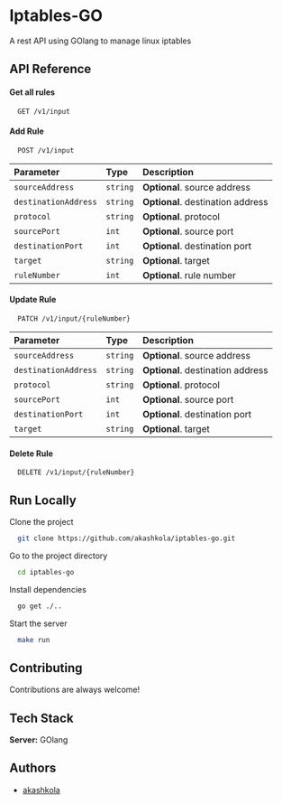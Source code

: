 # Iptables-GO

A rest API using GOlang to manage linux iptables

## API Reference

#### Get all rules

```http
  GET /v1/input
```

#### Add Rule

```http
  POST /v1/input
```

| Parameter            | Type     | Description                       |
| :------------------- | :------- | :-------------------------------- |
| `sourceAddress`      | `string` | **Optional**. source address      |
| `destinationAddress` | `string` | **Optional**. destination address |
| `protocol`           | `string` | **Optional**. protocol            |
| `sourcePort`         | `int`    | **Optional**. source port         |
| `destinationPort`    | `int`    | **Optional**. destination port    |
| `target`             | `string` | **Optional**. target              |
| `ruleNumber`         | `int`    | **Optional**. rule number         |

#### Update Rule

```http
  PATCH /v1/input/{ruleNumber}
```

| Parameter            | Type     | Description                       |
| :------------------- | :------- | :-------------------------------- |
| `sourceAddress`      | `string` | **Optional**. source address      |
| `destinationAddress` | `string` | **Optional**. destination address |
| `protocol`           | `string` | **Optional**. protocol            |
| `sourcePort`         | `int`    | **Optional**. source port         |
| `destinationPort`    | `int`    | **Optional**. destination port    |
| `target`             | `string` | **Optional**. target              |

#### Delete Rule

```http
  DELETE /v1/input/{ruleNumber}
```

## Run Locally

Clone the project

```bash
  git clone https://github.com/akashkola/iptables-go.git
```

Go to the project directory

```bash
  cd iptables-go
```

Install dependencies

```bash
  go get ./..
```

Start the server

```bash
  make run
```

## Contributing

Contributions are always welcome!

## Tech Stack

**Server:** GOlang

## Authors

-   [akashkola](https://www.github.com/akashkola)
